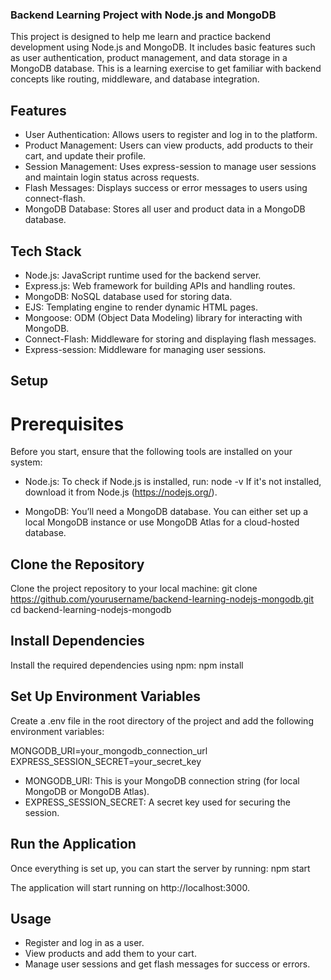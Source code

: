 ### Backend Learning Project with Node.js and MongoDB

This project is designed to help me learn and practice backend development using Node.js and MongoDB. It includes basic features such as user authentication, product management, and data storage in a MongoDB database. This is a learning exercise to get familiar with backend concepts like routing, middleware, and database integration.

## Features

- User Authentication: Allows users to register and log in to the platform.
- Product Management: Users can view products, add products to their cart, and update their profile.
- Session Management: Uses express-session to manage user sessions and maintain login status across requests.
- Flash Messages: Displays success or error messages to users using connect-flash.
- MongoDB Database: Stores all user and product data in a MongoDB database.

## Tech Stack

- Node.js: JavaScript runtime used for the backend server.
- Express.js: Web framework for building APIs and handling routes.
- MongoDB: NoSQL database used for storing data.
- EJS: Templating engine to render dynamic HTML pages.
- Mongoose: ODM (Object Data Modeling) library for interacting with MongoDB.
- Connect-Flash: Middleware for storing and displaying flash messages.
- Express-session: Middleware for managing user sessions.

## Setup

# Prerequisites

Before you start, ensure that the following tools are installed on your system:

- Node.js: To check if Node.js is installed, run:
  node -v
  If it's not installed, download it from Node.js (https://nodejs.org/).

- MongoDB: You’ll need a MongoDB database. You can either set up a local MongoDB instance or use MongoDB Atlas for a cloud-hosted database.

## Clone the Repository

Clone the project repository to your local machine:
git clone https://github.com/yourusername/backend-learning-nodejs-mongodb.git
cd backend-learning-nodejs-mongodb

## Install Dependencies

Install the required dependencies using npm:
npm install

## Set Up Environment Variables

Create a .env file in the root directory of the project and add the following environment variables:

MONGODB_URI=your_mongodb_connection_url
EXPRESS_SESSION_SECRET=your_secret_key

- MONGODB_URI: This is your MongoDB connection string (for local MongoDB or MongoDB Atlas).
- EXPRESS_SESSION_SECRET: A secret key used for securing the session.

## Run the Application

Once everything is set up, you can start the server by running:
npm start

The application will start running on http://localhost:3000.

##  Usage

- Register and log in as a user.
- View products and add them to your cart.
- Manage user sessions and get flash messages for success or errors.


